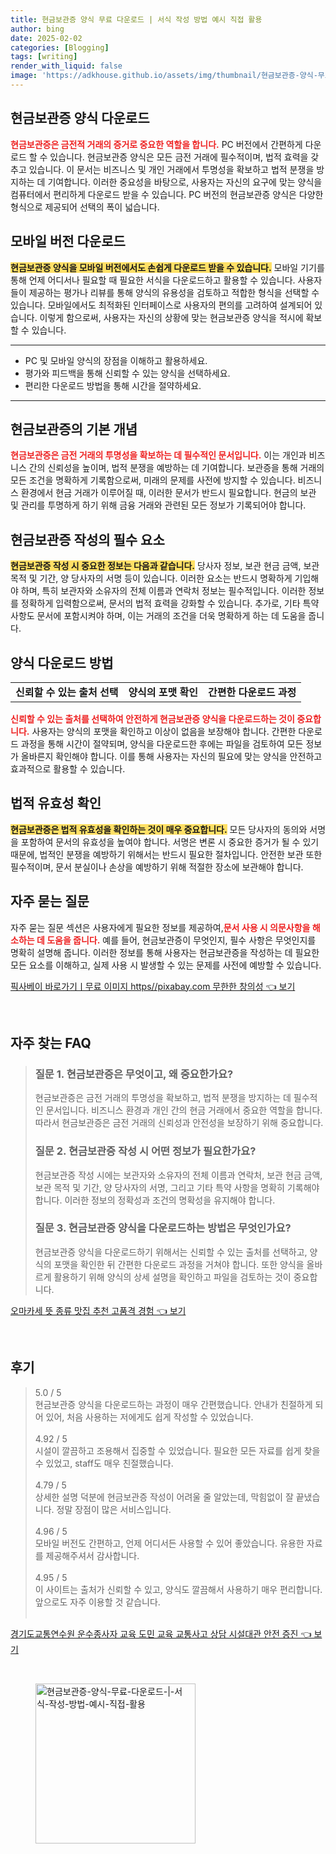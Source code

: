 ```yaml
---
title: 현금보관증 양식 무료 다운로드 | 서식 작성 방법 예시 직접 활용
author: bing
date: 2025-02-02
categories: [Blogging]
tags: [writing]
render_with_liquid: false
image: 'https://adkhouse.github.io/assets/img/thumbnail/현금보관증-양식-무료-다운로드-|-서식-작성-방법-예시-직접-활용.webp'
---
```



<h2 id='현금보관증_양식_다운로드'>현금보관증 양식 다운로드</h2>

<p><b><span style="color: #ee2323;">현금보관증은 금전적 거래의 증거로 중요한 역할을 합니다.</span></b> PC 버전에서 간편하게 다운로드 할 수 있습니다. 현금보관증 양식은 모든 금전 거래에 필수적이며, 법적 효력을 갖추고 있습니다. 이 문서는 비즈니스 및 개인 거래에서 투명성을 확보하고 법적 분쟁을 방지하는 데 기여합니다. 이러한 중요성을 바탕으로, 사용자는 자신의 요구에 맞는 양식을 컴퓨터에서 편리하게 다운로드 받을 수 있습니다. PC 버전의 현금보관증 양식은 다양한 형식으로 제공되어 선택의 폭이 넓습니다.</p>

<h2 id='모바일_버전_다운로드'>모바일 버전 다운로드</h2>

<p><b><span style="background-color: #ffe066;">현금보관증 양식을 모바일 버전에서도 손쉽게 다운로드 받을 수 있습니다.</span></b> 모바일 기기를 통해 언제 어디서나 필요할 때 필요한 서식을 다운로드하고 활용할 수 있습니다. 사용자들이 제공하는 평가나 리뷰를 통해 양식의 유용성을 검토하고 적합한 형식을 선택할 수 있습니다. 모바일에서도 최적화된 인터페이스로 사용자의 편의를 고려하여 설계되어 있습니다. 이렇게 함으로써, 사용자는 자신의 상황에 맞는 현금보관증 양식을 적시에 확보할 수 있습니다.</p>

<hr />

<ul>
    <li>PC 및 모바일 양식의 장점을 이해하고 활용하세요.</li>
    <li>평가와 피드백을 통해 신뢰할 수 있는 양식을 선택하세요.</li>
    <li>편리한 다운로드 방법을 통해 시간을 절약하세요.</li>
</ul>

<hr />

<h2 id='현금보관증의_기본_개념'>현금보관증의 기본 개념</h2>

<p><b><span style="color: #ee2323;">현금보관증은 금전 거래의 투명성을 확보하는 데 필수적인 문서입니다.</span></b> 이는 개인과 비즈니스 간의 신뢰성을 높이며, 법적 분쟁을 예방하는 데 기여합니다. 보관증을 통해 거래의 모든 조건을 명확하게 기록함으로써, 미래의 문제를 사전에 방지할 수 있습니다. 비즈니스 환경에서 현금 거래가 이루어질 때, 이러한 문서가 반드시 필요합니다. 현금의 보관 및 관리를 투명하게 하기 위해 금융 거래와 관련된 모든 정보가 기록되어야 합니다.</p>

<h2 id='현금보관증_작성의_필수_요소'>현금보관증 작성의 필수 요소</h2>

<p><b><span style="background-color: #ffe066;">현금보관증 작성 시 중요한 정보는 다음과 같습니다.</span></b> 당사자 정보, 보관 현금 금액, 보관 목적 및 기간, 양 당사자의 서명 등이 있습니다. 이러한 요소는 반드시 명확하게 기입해야 하며, 특히 보관자와 소유자의 전체 이름과 연락처 정보는 필수적입니다. 이러한 정보를 정확하게 입력함으로써, 문서의 법적 효력을 강화할 수 있습니다. 추가로, 기타 특약 사항도 문서에 포함시켜야 하며, 이는 거래의 조건을 더욱 명확하게 하는 데 도움을 줍니다.</p>

<h2 id='양식다운로드_방법'>양식 다운로드 방법</h2>

<table>
    <tr>
        <td style="text-align: center; height: 17px;"><b>신뢰할 수 있는 출처 선택</b></td>
        <td style="text-align: center; height: 17px;"><b>양식의 포맷 확인</b></td>
        <td style="text-align: center; height: 17px;"><b>간편한 다운로드 과정</b></td>
    </tr>
</table>

<p><b><span style="color: #ee2323;">신뢰할 수 있는 출처를 선택하여 안전하게 현금보관증 양식을 다운로드하는 것이 중요합니다.</span></b> 사용자는 양식의 포맷을 확인하고 이상이 없음을 보장해야 합니다. 간편한 다운로드 과정을 통해 시간이 절약되며, 양식을 다운로드한 후에는 파일을 검토하여 모든 정보가 올바른지 확인해야 합니다. 이를 통해 사용자는 자신의 필요에 맞는 양식을 안전하고 효과적으로 활용할 수 있습니다.</p>

<h2 id='법적_유효성_확인'>법적 유효성 확인</h2>

<p><b><span style="background-color: #ffe066;">현금보관증은 법적 유효성을 확인하는 것이 매우 중요합니다.</span></b> 모든 당사자의 동의와 서명을 포함하여 문서의 유효성을 높여야 합니다. 서명은 변론 시 중요한 증거가 될 수 있기 때문에, 법적인 분쟁을 예방하기 위해서는 반드시 필요한 절차입니다. 안전한 보관 또한 필수적이며, 문서 분실이나 손상을 예방하기 위해 적절한 장소에 보관해야 합니다.</p>

<h2 id='자주_묻는_질문'>자주 묻는 질문</h2>

<p>자주 묻는 질문 섹션은 사용자에게 필요한 정보를 제공하여,<b><span style="color: #ee2323;">문서 사용 시 의문사항을 해소하는 데 도움을 줍니다.</span></b> 예를 들어, 현금보관증이 무엇인지, 필수 사항은 무엇인지를 명확히 설명해 줍니다. 이러한 정보를 통해 사용자는 현금보관증을 작성하는 데 필요한 모든 요소를 이해하고, 실제 사용 시 발생할 수 있는 문제를 사전에 예방할 수 있습니다.</p>


<p><a class="click-button" title="픽사베이 바로가기ㅣ무료 이미지 https//pixabay.com 무한한 창의성" href="https://adkhouse.github.io/posts/%ED%94%BD%EC%82%AC%EB%B2%A0%EC%9D%B4-%EB%B0%94%EB%A1%9C%EA%B0%80%EA%B8%B0%E3%85%A3%EB%AC%B4%EB%A3%8C-%EC%9D%B4%EB%AF%B8%EC%A7%80-httpspixabay.com-%EB%AC%B4%ED%95%9C%ED%95%9C-%EC%B0%BD%EC%9D%98%EC%84%B1/" rel="dofollow">픽사베이 바로가기ㅣ무료 이미지 https//pixabay.com 무한한 창의성 👈 보기</a></p><br>
<h2 id='자주_찾는_FAQ'>자주 찾는 FAQ</h2>
<div itemscope="" itemtype="https://schema.org/FAQPage"> 
<blockquote> 
<div itemscope="" itemprop="mainEntity" itemtype="https://schema.org/Question"> 
<h3 itemprop="name">질문 1. 현금보관증은 무엇이고, 왜 중요한가요?</h3> 
<div itemscope="" itemprop="acceptedAnswer" itemtype="https://schema.org/Answer"> 
<span itemprop="text"> 
<p>현금보관증은 금전 거래의 투명성을 확보하고, 법적 분쟁을 방지하는 데 필수적인 문서입니다. 비즈니스 환경과 개인 간의 현금 거래에서 중요한 역할을 합니다. 따라서 현금보관증은 금전 거래의 신뢰성과 안전성을 보장하기 위해 중요합니다.</p> 
</span> 
</div> 
</div> 

<div itemscope="" itemprop="mainEntity" itemtype="https://schema.org/Question"> 
<h3 itemprop="name">질문 2. 현금보관증 작성 시 어떤 정보가 필요한가요?</h3> 
<div itemscope="" itemprop="acceptedAnswer" itemtype="https://schema.org/Answer"> 
<span itemprop="text"> 
<p>현금보관증 작성 시에는 보관자와 소유자의 전체 이름과 연락처, 보관 현금 금액, 보관 목적 및 기간, 양 당사자의 서명, 그리고 기타 특약 사항을 명확히 기록해야 합니다. 이러한 정보의 정확성과 조건의 명확성을 유지해야 합니다.</p> 
</span> 
</div> 
</div> 

<div itemscope="" itemprop="mainEntity" itemtype="https://schema.org/Question"> 
<h3 itemprop="name">질문 3. 현금보관증 양식을 다운로드하는 방법은 무엇인가요?</h3> 
<div itemscope="" itemprop="acceptedAnswer" itemtype="https://schema.org/Answer"> 
<span itemprop="text"> 
<p>현금보관증 양식을 다운로드하기 위해서는 신뢰할 수 있는 출처를 선택하고, 양식의 포맷을 확인한 뒤 간편한 다운로드 과정을 거쳐야 합니다. 또한 양식을 올바르게 활용하기 위해 양식의 상세 설명을 확인하고 파일을 검토하는 것이 중요합니다.</p> 
</span> 
</div> 
</div> 
</blockquote> 
</div>
<p><a class="click-button" title="오마카세 뜻 종류 맛집 추천 고품격 경험" href="https://adkhouse.github.io/posts/%EC%98%A4%EB%A7%88%EC%B9%B4%EC%84%B8-%EB%9C%BB-%EC%A2%85%EB%A5%98-%EB%A7%9B%EC%A7%91-%EC%B6%94%EC%B2%9C-%EA%B3%A0%ED%92%88%EA%B2%A9-%EA%B2%BD%ED%97%98/" rel="dofollow">오마카세 뜻 종류 맛집 추천 고품격 경험 👈 보기</a></p><br>
<h2 id='후기'>후기</h2>
<div itemscope itemtype="https://schema.org/Product">
  <blockquote>
  <div itemprop="review" itemscope itemtype="https://schema.org/Review">
      <div itemprop="reviewRating" itemscope itemtype="https://schema.org/Rating"> <span itemprop="ratingValue">5.0</span> / <span itemprop="bestRating">5</span> </div>
      <span itemprop="reviewBody">현금보관증 양식을 다운로드하는 과정이 매우 간편했습니다. 안내가 친절하게 되어 있어, 처음 사용하는 저에게도 쉽게 작성할 수 있었습니다.</span>
  </div>
  <br>
  <div itemprop="review" itemscope itemtype="https://schema.org/Review">
      <div itemprop="reviewRating" itemscope itemtype="https://schema.org/Rating"> <span itemprop="ratingValue">4.92</span> / <span itemprop="bestRating">5</span> </div>
      <span itemprop="reviewBody">시설이 깔끔하고 조용해서 집중할 수 있었습니다. 필요한 모든 자료를 쉽게 찾을 수 있었고, staff도 매우 친절했습니다.</span>
  </div>
  <br>
  <div itemprop="review" itemscope itemtype="https://schema.org/Review">
      <div itemprop="reviewRating" itemscope itemtype="https://schema.org/Rating"> <span itemprop="ratingValue">4.79</span> / <span itemprop="bestRating">5</span> </div>
      <span itemprop="reviewBody">상세한 설명 덕분에 현금보관증 작성이 어려울 줄 알았는데, 막힘없이 잘 끝냈습니다. 정말 장점이 많은 서비스입니다.</span>
  </div>
  <br>
  <div itemprop="review" itemscope itemtype="https://schema.org/Review">
      <div itemprop="reviewRating" itemscope itemtype="https://schema.org/Rating"> <span itemprop="ratingValue">4.96</span> / <span itemprop="bestRating">5</span> </div>
      <span itemprop="reviewBody">모바일 버전도 간편하고, 언제 어디서든 사용할 수 있어 좋았습니다. 유용한 자료를 제공해주셔서 감사합니다.</span>
  </div>
  <br>
  <div itemprop="review" itemscope itemtype="https://schema.org/Review">
      <div itemprop="reviewRating" itemscope itemtype="https://schema.org/Rating"> <span itemprop="ratingValue">4.95</span> / <span itemprop="bestRating">5</span> </div>
      <span itemprop="reviewBody">이 사이트는 출처가 신뢰할 수 있고, 양식도 깔끔해서 사용하기 매우 편리합니다. 앞으로도 자주 이용할 것 같습니다.</span>
  </div>
  <br>
  </blockquote>
</div>
<p><a class="click-button" title="경기도교통연수원 운수종사자 교육 도민 교육 교통사고 상담 시설대관 안전 증진" href="https://adkhouse.github.io/posts/%EA%B2%BD%EA%B8%B0%EB%8F%84%EA%B5%90%ED%86%B5%EC%97%B0%EC%88%98%EC%9B%90-%EC%9A%B4%EC%88%98%EC%A2%85%EC%82%AC%EC%9E%90-%EA%B5%90%EC%9C%A1-%EB%8F%84%EB%AF%BC-%EA%B5%90%EC%9C%A1-%EA%B5%90%ED%86%B5%EC%82%AC%EA%B3%A0-%EC%83%81%EB%8B%B4-%EC%8B%9C%EC%84%A4%EB%8C%80%EA%B4%80-%EC%95%88%EC%A0%84-%EC%A6%9D%EC%A7%84/" rel="dofollow">경기도교통연수원 운수종사자 교육 도민 교육 교통사고 상담 시설대관 안전 증진 👈 보기</a></p><br>
<figure class="image"><img src="https://adkhouse.github.io/assets/img/thumbnail/현금보관증-양식-무료-다운로드-|-서식-작성-방법-예시-직접-활용.webp" alt="현금보관증-양식-무료-다운로드-|-서식-작성-방법-예시-직접-활용" width="256" height="256"></figure>